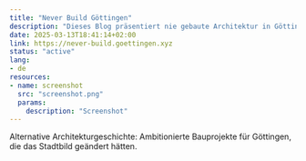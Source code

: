 ```yaml
---
title: "Never Build Göttingen"
description: "Dieses Blog präsentiert nie gebaute Architektur in Göttingen"
date: 2025-03-13T18:41:14+02:00
link: https://never-build.goettingen.xyz
status: "active"
lang:
- de
resources:
- name: screenshot
  src: "screenshot.png"
  params:
    description: "Screenshot"
---
```

Alternative Architekturgeschichte: Ambitionierte Bauprojekte für Göttingen, die das Stadtbild geändert hätten.

